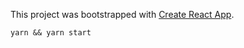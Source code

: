 This project was bootstrapped with [Create React App](https://github.com/facebookincubator/create-react-app).

```
yarn && yarn start
```